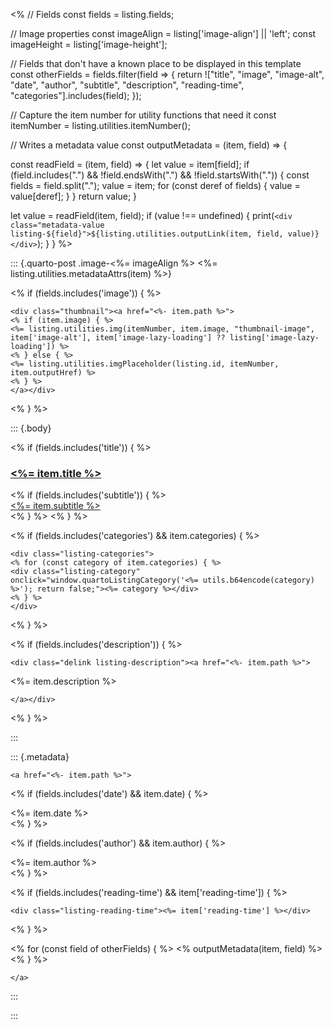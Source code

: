 <%
// Fields
const fields = listing.fields;

// Image properties
const imageAlign = listing['image-align'] || 'left';
const imageHeight = listing['image-height'];

// Fields that don't have a known place to be displayed in this template
const otherFields = fields.filter(field => {
return !["title", "image", "image-alt", "date", "author", "subtitle", "description", "reading-time", "categories"].includes(field);
});

// Capture the item number for utility functions that need it
const itemNumber = listing.utilities.itemNumber();

// Writes a metadata value
const outputMetadata = (item, field) => {

const readField = (item, field) => {
let value = item[field];
if (field.includes(".") && !field.endsWith(".") && !field.startsWith(".")) {
const fields = field.split(".");
value = item;
for (const deref of fields) {
value = value[deref];
}
}
return value;
}

let value = readField(item, field);
if (value !== undefined) {
print(`<div class="metadata-value listing-${field}">${listing.utilities.outputLink(item, field, value)}</div>`);
 }
}
%>

::: {.quarto-post .image-<%= imageAlign %> <%= listing.utilities.metadataAttrs(item) %>}

<% if (fields.includes('image')) { %>

```{=html}
<div class="thumbnail"><a href="<%- item.path %>">
<% if (item.image) { %>
<%= listing.utilities.img(itemNumber, item.image, "thumbnail-image", item['image-alt'], item['image-lazy-loading'] ?? listing['image-lazy-loading']) %>
<% } else { %>
<%= listing.utilities.imgPlaceholder(listing.id, itemNumber, item.outputHref) %>
<% } %>
</a></div>
```

<% } %>

::: {.body}

<% if (fields.includes('title')) { %>
<h3 class="no-anchor listing-title"><a href="<%- item.path %>"><%= item.title %></a></h3>
<% if (fields.includes('subtitle')) { %>
<div class="listing-subtitle"><a href="<%- item.path %>"><%= item.subtitle %></a></div>
<% } %>
<% } %>

<% if (fields.includes('categories') && item.categories) { %>

```{=html}
<div class="listing-categories">
<% for (const category of item.categories) { %>
<div class="listing-category" onclick="window.quartoListingCategory('<%= utils.b64encode(category) %>'); return false;"><%= category %></div>
<% } %>
</div>
```

<% } %>

<% if (fields.includes('description')) { %>

```{=html}
<div class="delink listing-description"><a href="<%- item.path %>">
```

<%= item.description %>

```{=html}
</a></div>
```

<% } %>

:::

::: {.metadata}

```{=html}
<a href="<%- item.path %>">
```

<% if (fields.includes('date') && item.date) { %>
<div class="listing-date"><%= item.date %></div>
<% } %>

<% if (fields.includes('author') && item.author) { %>
<div class="listing-author"><%= item.author %></div>
<% } %>

<% if (fields.includes('reading-time') && item['reading-time']) { %>

```{=html}
<div class="listing-reading-time"><%= item['reading-time'] %></div>
```

<% } %>

<% for (const field of otherFields) { %>
<% outputMetadata(item, field) %>
<% } %>

```{=html}
</a>
```

:::

:::
